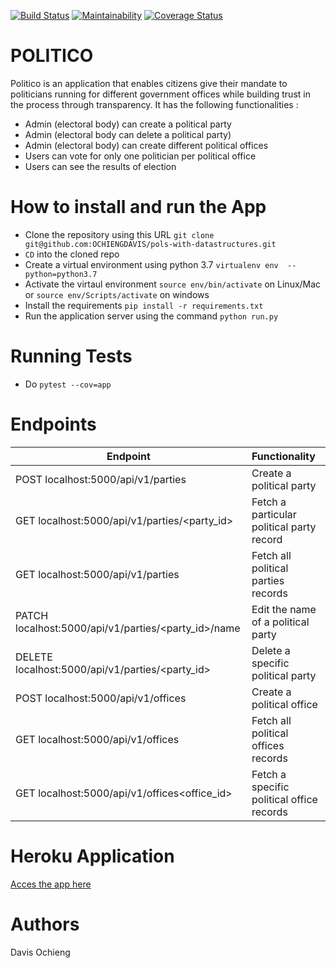 [![Build Status](https://travis-ci.org/OCHIENGDAVIS/pols-with-datastructures.svg?branch=develop)](https://travis-ci.org/OCHIENGDAVIS/pols-with-datastructures)  [![Maintainability](https://api.codeclimate.com/v1/badges/8c94e63cb24e332dd416/maintainability)](https://codeclimate.com/github/OCHIENGDAVIS/pols-with-datastructures/maintainability) [![Coverage Status](https://coveralls.io/repos/github/OCHIENGDAVIS/pols-with-datastructures/badge.svg?branch=develop)](https://coveralls.io/github/OCHIENGDAVIS/pols-with-datastructures?branch=develop)

# POLITICO
Politico is an application that enables citizens give their mandate to politicians running for different government offices while building trust in the process through transparency. It has the following functionalities :


- Admin (electoral body) can create a political party
- Admin (electoral body can delete a political party)
- Admin (electoral body) can create different political offices
- Users can vote for only one politician per political office
-  Users can see the results of election 

# How to install and run the App

- Clone the repository using this URL `git clone git@github.com:OCHIENGDAVIS/pols-with-datastructures.git`
- `CD` into the cloned repo
- Create a virtual environment  using python 3.7 `virtualenv env  --python=python3.7`
- Activate the virtaul environment `source env/bin/activate` on Linux/Mac or `source env/Scripts/activate` on windows
- Install the requirements `pip install -r requirements.txt`
- Run the application server using the command ` python run.py `

# Running Tests

- Do `pytest --cov=app `

# Endpoints

| Endpoint       | Functionality         | 
| ------------- |:-------------
| POST localhost:5000/api/v1/parties    | Create a political party |
| GET localhost:5000/api/v1/parties/<party_id>     | Fetch a particular political party record   |
| GET localhost:5000/api/v1/parties | Fetch all political parties records      |
| PATCH localhost:5000/api/v1/parties/<party_id>/name | Edit the name of a political party      |
| DELETE localhost:5000/api/v1/parties/<party_id>  | Delete a specific political party    |
| POST localhost:5000/api/v1/offices | Create a political office     |
| GET localhost:5000/api/v1/offices | Fetch all political offices records      |
| GET localhost:5000/api/v1/offices<office_id> | Fetch a specific  political office records      |

# Heroku Application

[Acces the app here](https://pols-with-datastructures.herokuapp.com/api/v1/parties)


# Authors

Davis Ochieng




